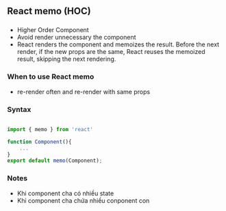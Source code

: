 ## React memo (HOC)
###
- Higher Order Component
- Avoid render unnecessary the component 
- React renders the component and memoizes the result. Before the next render, if the new props are the same, React reuses the memoized result, skipping the next rendering.

###  When to use React memo
- re-render often and re-render with same props

### Syntax
``` jsx

import { memo } from 'react'

function Component(){
    ...
}
export default memo(Component);

```

### Notes
- Khi component cha có nhiều state
- Khi component cha chứa nhiều conponent con